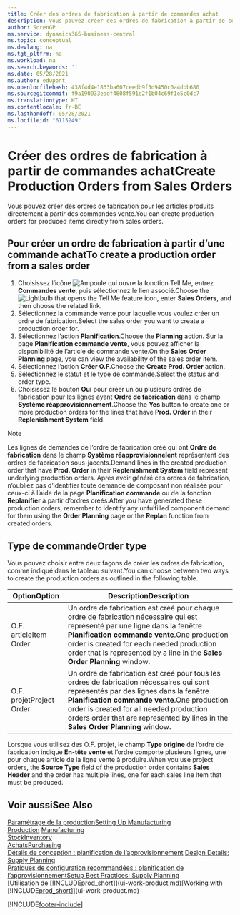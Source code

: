 ```yaml
---
title: Créer des ordres de fabrication à partir de commandes achat
description: Vous pouvez créer des ordres de fabrication à partir de commandes achat.
author: SorenGP
ms.service: dynamics365-business-central
ms.topic: conceptual
ms.devlang: na
ms.tgt_pltfrm: na
ms.workload: na
ms.search.keywords: ''
ms.date: 05/28/2021
ms.author: edupont
ms.openlocfilehash: 438f4d4e1833ba607ceedb9f5d9450c0a4dbb680
ms.sourcegitcommit: f9a190933eadf4608f591e2f1b04c69f1e5c0dc7
ms.translationtype: HT
ms.contentlocale: fr-BE
ms.lasthandoff: 05/28/2021
ms.locfileid: "6115249"
---
```

# <a name="create-production-orders-from-sales-orders"></a><span data-ttu-id="54963-103">Créer des ordres de fabrication à partir de commandes achat</span><span class="sxs-lookup"><span data-stu-id="54963-103">Create Production Orders from Sales Orders</span></span>
<span data-ttu-id="54963-104">Vous pouvez créer des ordres de fabrication pour les articles produits directement à partir des commandes vente.</span><span class="sxs-lookup"><span data-stu-id="54963-104">You can create production orders for produced items directly from sales orders.</span></span>  

## <a name="to-create-a-production-order-from-a-sales-order"></a><span data-ttu-id="54963-105">Pour créer un ordre de fabrication à partir d’une commande achat</span><span class="sxs-lookup"><span data-stu-id="54963-105">To create a production order from a sales order</span></span>  

1.  <span data-ttu-id="54963-106">Choisissez l’icône ![Ampoule qui ouvre la fonction Tell Me](media/ui-search/search_small.png "Dites-moi ce que vous voulez faire"), entrez **Commandes vente**, puis sélectionnez le lien associé.</span><span class="sxs-lookup"><span data-stu-id="54963-106">Choose the ![Lightbulb that opens the Tell Me feature](media/ui-search/search_small.png "Tell me what you want to do") icon, enter **Sales Orders**, and then choose the related link.</span></span>  
2.  <span data-ttu-id="54963-107">Sélectionnez la commande vente pour laquelle vous voulez créer un ordre de fabrication.</span><span class="sxs-lookup"><span data-stu-id="54963-107">Select the sales order you want to create a production order for.</span></span>  
3.  <span data-ttu-id="54963-108">Sélectionnez l’action **Planification**.</span><span class="sxs-lookup"><span data-stu-id="54963-108">Choose the **Planning** action.</span></span> <span data-ttu-id="54963-109">Sur la page **Planification commande vente**, vous pouvez afficher la disponibilité de l’article de commande vente.</span><span class="sxs-lookup"><span data-stu-id="54963-109">On the **Sales Order Planning** page, you can view the availability of the sales order item.</span></span>  
4.  <span data-ttu-id="54963-110">Sélectionnez l’action **Créer O.F**.</span><span class="sxs-lookup"><span data-stu-id="54963-110">Choose the **Create Prod. Order** action.</span></span>  
5.  <span data-ttu-id="54963-111">Sélectionnez le statut et le type de commande.</span><span class="sxs-lookup"><span data-stu-id="54963-111">Select the status and order type.</span></span>  
6.  <span data-ttu-id="54963-112">Choisissez le bouton **Oui** pour créer un ou plusieurs ordres de fabrication pour les lignes ayant **Ordre de fabrication** dans le champ **Système réapprovisionnement**.</span><span class="sxs-lookup"><span data-stu-id="54963-112">Choose the **Yes** button to create one or more production orders for the lines that have **Prod. Order** in their **Replenishment System** field.</span></span>


> [!NOTE]  
> <span data-ttu-id="54963-113">Les lignes de demandes de l’ordre de fabrication créé qui ont **Ordre de fabrication** dans le champ **Système réapprovisionnelent** représentent des ordres de fabrication sous-jacents.</span><span class="sxs-lookup"><span data-stu-id="54963-113">Demand lines in the created production order that have **Prod. Order** in their **Replenishment System** field represent underlying production orders.</span></span> <span data-ttu-id="54963-114">Après avoir généré ces ordres de fabrication, n’oubliez pas d’identifier toute demande de composant non réalisée pour ceux-ci à l’aide de la page **Planification commande** ou de la fonction **Replanifier** à partir d’ordres créés.</span><span class="sxs-lookup"><span data-stu-id="54963-114">After you have generated these production orders, remember to identify any unfulfilled component demand for them using the **Order Planning** page or the **Replan** function from created orders.</span></span> 

## <a name="order-type"></a><span data-ttu-id="54963-115">Type de commande</span><span class="sxs-lookup"><span data-stu-id="54963-115">Order type</span></span>  
<span data-ttu-id="54963-116">Vous pouvez choisir entre deux façons de créer les ordres de fabrication, comme indiqué dans le tableau suivant.</span><span class="sxs-lookup"><span data-stu-id="54963-116">You can choose between two ways to create the production orders as outlined in the following table.</span></span>

|<span data-ttu-id="54963-117">Option</span><span class="sxs-lookup"><span data-stu-id="54963-117">Option</span></span>|<span data-ttu-id="54963-118">Description</span><span class="sxs-lookup"><span data-stu-id="54963-118">Description</span></span>|
|------|-----------|
|<span data-ttu-id="54963-119">O.F. article</span><span class="sxs-lookup"><span data-stu-id="54963-119">Item Order</span></span>|<span data-ttu-id="54963-120">Un ordre de fabrication est créé pour chaque ordre de fabrication nécessaire qui est représenté par une ligne dans la fenêtre **Planification commande vente**.</span><span class="sxs-lookup"><span data-stu-id="54963-120">One production order is created for each needed production order that is represented by a line in the **Sales Order Planning** window.</span></span>|
|<span data-ttu-id="54963-121">O.F. projet</span><span class="sxs-lookup"><span data-stu-id="54963-121">Project Order</span></span>|<span data-ttu-id="54963-122">Un ordre de fabrication est créé pour tous les ordres de fabrication nécessaires qui sont représentés par des lignes dans la fenêtre **Planification commande vente**.</span><span class="sxs-lookup"><span data-stu-id="54963-122">One production order is created for all needed production orders order that are represented by lines in the **Sales Order Planning** window.</span></span> |

<span data-ttu-id="54963-123">Lorsque vous utilisez des O.F. projet, le champ **Type origine** de l’ordre de fabrication indique **En-tête vente** et l’ordre comporte plusieurs lignes, une pour chaque article de la ligne vente à produire.</span><span class="sxs-lookup"><span data-stu-id="54963-123">When you use project orders, the **Source Type** field of the production order contains **Sales Header** and the order has multiple lines, one for each sales line item that must be produced.</span></span>  


## <a name="see-also"></a><span data-ttu-id="54963-124">Voir aussi</span><span class="sxs-lookup"><span data-stu-id="54963-124">See Also</span></span>  
[<span data-ttu-id="54963-125">Paramétrage de la production</span><span class="sxs-lookup"><span data-stu-id="54963-125">Setting Up Manufacturing</span></span>](production-configure-production-processes.md)  
<span data-ttu-id="54963-126">[Production](production-manage-manufacturing.md)  </span><span class="sxs-lookup"><span data-stu-id="54963-126">[Manufacturing](production-manage-manufacturing.md)  </span></span>  
[<span data-ttu-id="54963-127">Stock</span><span class="sxs-lookup"><span data-stu-id="54963-127">Inventory</span></span>](inventory-manage-inventory.md)  
[<span data-ttu-id="54963-128">Achats</span><span class="sxs-lookup"><span data-stu-id="54963-128">Purchasing</span></span>](purchasing-manage-purchasing.md)  
<span data-ttu-id="54963-129">[Détails de conception : planification de l’approvisionnement](design-details-supply-planning.md) </span><span class="sxs-lookup"><span data-stu-id="54963-129">[Design Details: Supply Planning](design-details-supply-planning.md) </span></span>  
[<span data-ttu-id="54963-130">Pratiques de configuration recommandées : planification de l’approvisionnement</span><span class="sxs-lookup"><span data-stu-id="54963-130">Setup Best Practices: Supply Planning</span></span>](setup-best-practices-supply-planning.md)  
<span data-ttu-id="54963-131">[Utilisation de [!INCLUDE[prod_short](includes/prod_short.md)]](ui-work-product.md)</span><span class="sxs-lookup"><span data-stu-id="54963-131">[Working with [!INCLUDE[prod_short](includes/prod_short.md)]](ui-work-product.md)</span></span>


[!INCLUDE[footer-include](includes/footer-banner.md)]
